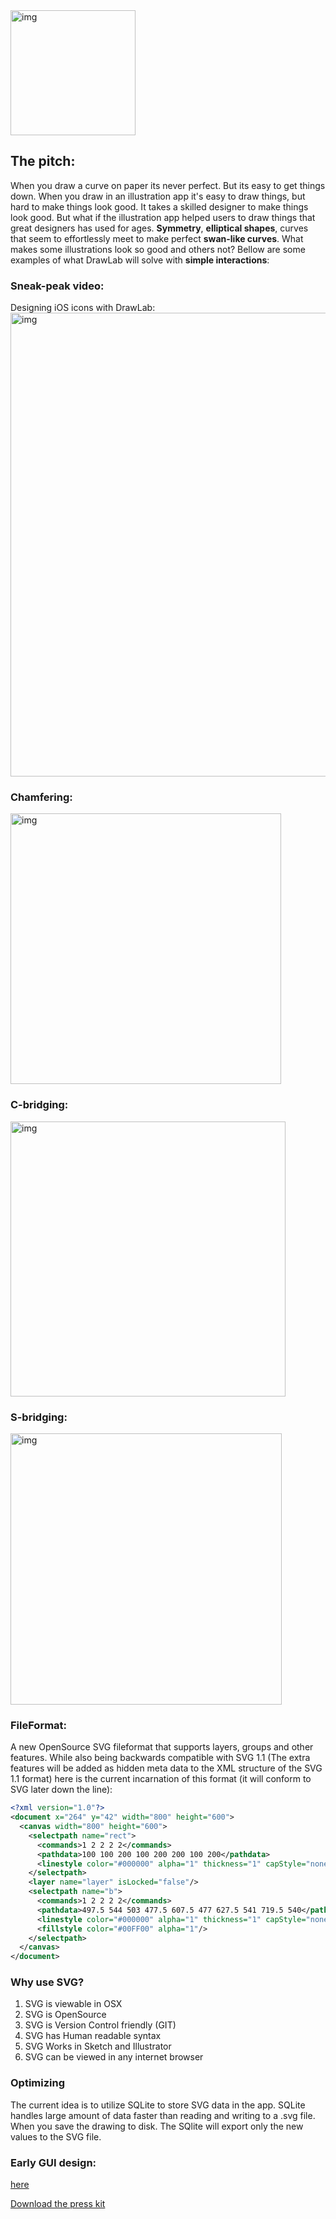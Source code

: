 <img width="200" alt="img" src="https://dl.dropboxusercontent.com/u/2559476/drawlab_icon_1.svg">

## The pitch:  
When you draw a curve on paper its never perfect. But its easy to get things down. When you draw in an illustration app it's easy to draw things, but hard to make things look good. It takes a skilled designer to make things look good. But what if the illustration app helped users to draw things that great designers has used for ages. **Symmetry**, **elliptical shapes**, curves that seem to effortlessly meet to make perfect **swan-like curves**. What makes some illustrations look so good and others not? Bellow are some examples of what DrawLab will solve with **simple interactions**:

### Sneak-peak video:
Designing iOS icons with DrawLab:  
[<img width="742" alt="img" src="https://dl.dropboxusercontent.com/u/2559476/drawlab_teaser_screen.png">](https://vimeo.com/181233724)

### Chamfering:  
<img width="433" alt="img" src="https://dl.dropboxusercontent.com/u/2559476/star-chamfer-demo-20fps_2.gif">

### C-bridging:  
<img width="440" alt="img" src="https://dl.dropboxusercontent.com/u/2559476/c-bridge-demo.gif">  

### S-bridging:  
<img width="434" alt="img" src="https://dl.dropboxusercontent.com/u/2559476/s-bridge-demo-short-15-fps.gif">

### FileFormat:
A new OpenSource SVG fileformat that supports layers, groups and other features. While also being backwards compatible with SVG 1.1 (The extra features will be added as hidden meta data to the XML structure of the SVG 1.1 format) here is the current incarnation of this format (it will conform to SVG later down the line): 

```xml
<?xml version="1.0"?>
<document x="264" y="42" width="800" height="600">
  <canvas width="800" height="600">
    <selectpath name="rect">
      <commands>1 2 2 2 2</commands>
      <pathdata>100 100 200 100 200 200 100 200</pathdata>
      <linestyle color="#000000" alpha="1" thickness="1" capStyle="none" jointStyle="miter" miterLimit="1.414"/>
    </selectpath>
    <layer name="layer" isLocked="false"/>
    <selectpath name="b">
      <commands>1 2 2 2 2</commands>
      <pathdata>497.5 544 503 477.5 607.5 477 627.5 541 719.5 540</pathdata>
      <linestyle color="#000000" alpha="1" thickness="1" capStyle="none" jointStyle="miter" miterLimit="1.414"/>
      <fillstyle color="#00FF00" alpha="1"/>
    </selectpath>
  </canvas>
</document>
```

### Why use SVG? 
1. SVG is viewable in OSX
2. SVG is OpenSource
3. SVG is Version Control friendly (GIT)
4. SVG has Human readable syntax
5. SVG Works in Sketch and Illustrator
6. SVG can be viewed in any internet browser

### Optimizing
The current idea is to utilize SQLite to store SVG data in the app. SQLite handles large amount of data faster than reading and writing to a .svg file. When you save the drawing to disk. The SQlite will export only the new values to the SVG file. 

### Early GUI design:  
[here](https://github.com/eonist/DrawLab/wiki/Early-GUI-design) 

[Download the press kit](https://dl.dropboxusercontent.com/u/2559476/drawlab_press_kit.zip) 
